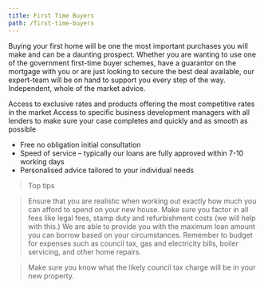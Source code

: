 ```yaml
---
title: First Time Buyers
path: /first-time-buyers
---
```


Buying your first home will be one the most important purchases you will make and can be a daunting prospect.
Whether you are wanting to use one of the government first-time buyer schemes, have a guarantor on the mortgage
with you or are just looking to secure the best deal available, our expert-team will be on hand to support you every
step of the way. Independent, whole of the market advice.

Access to exclusive rates and products offering the most competitive rates in the market
Access to specific business development managers with all lenders to make sure your case completes and quickly and as smooth as possible

- Free no obligation initial consultation
- Speed of service – typically our loans are fully approved within 7-10 working days 
- Personalised advice tailored to your individual needs

> Top tips

> Ensure that you are realistic when working out exactly how much you can afford to spend on your new house. Make sure you factor in all fees like legal fees, stamp duty and refurbishment costs (we will help with this.) We are able to provide you with the maximum loan amount you can borrow based on your circumstances. 
Remember to budget for expenses such as council tax, gas and electricity bills, boiler servicing, and other home repairs.

> Make sure you know what the likely council tax charge will be in your new property. 
